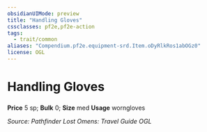```yaml
---
obsidianUIMode: preview
title: "Handling Gloves"
cssclasses: pf2e,pf2e-action
tags:
  - trait/common
aliases: "Compendium.pf2e.equipment-srd.Item.oDyRlkRos1abOGz0"
license: OGL
---
```

# Handling Gloves

### 


**Price** 5 sp; 
**Bulk** 0; **Size** med
**Usage** worngloves



*Source: Pathfinder Lost Omens: Travel Guide*
*OGL*